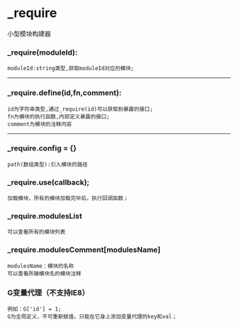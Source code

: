 # _require
小型模块构建器

### _require(moduleId):

	moduleId:string类型,获取moduleId对应的模块;

***
### _require.define(id,fn,comment):
	
	id为字符串类型,通过_require(id)可以获取到暴露的接口;
	fn为模块的执行函数,内部定义暴露的接口;
	comment为模块的注释内容
***
### _require.config = {}
	path(数组类型):引入模块的路径
	
### _require.use(callback);
	加载模块，所有的模块加载完毕后，执行回调函数；
	
### _require.modulesList
	可以查看所有的模块列表
	
### _require.modulesComment[modulesName]
	modulesName：模块的名称
	可以查看所输模块名的模块注释
	
### G变量代理（不支持IE8）
	例如：G['id'] = 1;
	G为全局定义，不可重新赋值，只能在它身上添加变量代理的key和val；
	

